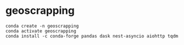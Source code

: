 # geoscrapping

```
conda create -n geoscrapping
conda activate geoscrapping
conda install -c conda-forge pandas dask nest-asyncio aiohttp tqdm
```
